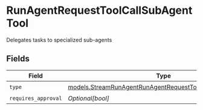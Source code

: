 # RunAgentRequestToolCallSubAgentTool

Delegates tasks to specialized sub-agents


## Fields

| Field                                                                                                                        | Type                                                                                                                         | Required                                                                                                                     | Description                                                                                                                  |
| ---------------------------------------------------------------------------------------------------------------------------- | ---------------------------------------------------------------------------------------------------------------------------- | ---------------------------------------------------------------------------------------------------------------------------- | ---------------------------------------------------------------------------------------------------------------------------- |
| `type`                                                                                                                       | [models.StreamRunAgentRunAgentRequestToolAgentsRequestType](../models/streamrunagentrunagentrequesttoolagentsrequesttype.md) | :heavy_check_mark:                                                                                                           | N/A                                                                                                                          |
| `requires_approval`                                                                                                          | *Optional[bool]*                                                                                                             | :heavy_minus_sign:                                                                                                           | N/A                                                                                                                          |